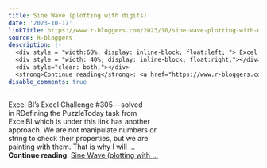 ```yaml
---
title: Sine Wave (plotting with digits)
date: '2023-10-17'
linkTitle: https://www.r-bloggers.com/2023/10/sine-wave-plotting-with-digits/
source: R-bloggers
description: |-
  <div style = "width:60%; display: inline-block; float:left; "> Excel BI’s Excel Challenge #305 — solved in RDefining the PuzzleToday task from ExcelBI which is under this link has another approach. We are not manipulate numbers or string to check their properties, but we are painting with them. That is why I will ...</div>
  <div style = "width: 40%; display: inline-block; float:right;"></div>
  <div style="clear: both;"></div>
  <strong>Continue reading</strong>: <a href="https://www.r-bloggers.com/2023/10/sine-wave-plotting-with-digits/">Sine Wave (plotting with ...
disable_comments: true
---
```

<div style = "width:60%; display: inline-block; float:left; "> Excel BI’s Excel Challenge #305 — solved in RDefining the PuzzleToday task from ExcelBI which is under this link has another approach. We are not manipulate numbers or string to check their properties, but we are painting with them. That is why I will ...</div>
<div style = "width: 40%; display: inline-block; float:right;"></div>
<div style="clear: both;"></div>
<strong>Continue reading</strong>: <a href="https://www.r-bloggers.com/2023/10/sine-wave-plotting-with-digits/">Sine Wave (plotting with ...